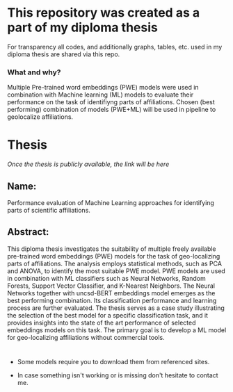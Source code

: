 # This repository was created as a part of my diploma thesis
For transparency all codes, and additionally graphs, tables, etc. used in my diploma thesis are shared via this repo.

### What and why?
Multiple Pre-trained word embeddings (PWE) models were used in combination with Machine learning (ML) models to evaluate their performance on the task of identifiyng parts of affiliations.
Chosen (best performing) combination of models (PWE+ML) will be used in pipeline to geolocalize affiliations.


# Thesis
*Once the thesis is publicly available, the link will be here*
## Name:
Performance evaluation of Machine Learning approaches for identifying parts of scientific affiliations.
## Abstract:
This diploma thesis investigates the suitability of multiple freely available pre-trained word embeddings (PWE) models for the task of geo-localizing parts of affiliations. The analysis employs statistical methods, such as PCA and ANOVA, to identify the most suitable PWE model. PWE models are used in combination with ML classifiers such as Neural Networks, Random Forests, Support Vector Classifier, and K-Nearest Neighbors. The Neural Networks together with uncsd-BERT embeddings model emerges as the best performing combination. Its classification performance and learning process are further evaluated. The thesis serves as a case study illustrating the selection of the best model for a specific classification task, and it provides insights into the state of the art performance of selected embeddings models on this task. The primary goal is to develop a ML model for geo-localizing affiliations without commercial tools.
#
  * Some models require you to download them from referenced sites.

  * In case something isn't working or is missing don't hesitate to contact me.
